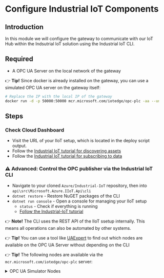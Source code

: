 # Configure Industrial IoT Components

## Introduction

In this module we will configure the gateway to communicate with our IoT Hub within the Indsutrial IoT solution using the Industrial IoT CLI.

## Required

* A OPC UA Server on the local network of the gateway

👉 **Tip!** Since docker is already installed on the gateway, you can use a simulated OPC UA server on the gateway itself:
  ```sh
  # Replace the IP with the local IP of the gateway
  docker run -d -p 50000:50000 mcr.microsoft.com/iotedge/opc-plc -aa --unsecuretransport --ph 192.168.0.100
  ```

## Steps

### Check Cloud Dashboard

* Visit the URL of your IIoT setup, which is located in the deploy script output.
* Follow the [Industrial IoT tutorial for discovering assets](https://azure.github.io/Industrial-IoT/tutorials/tut-discover-assets.html)
* Follow the [Industrial IoT tutorial for subscribing to data](https://azure.github.io/Industrial-IoT/tutorials/tut-publish-data.html)

### ⚠ Advanced: Control the OPC publisher via the Industrial IoT CLI

* Navigate to your cloned `Azure/Industrial-IoT` repository, then into `api\src\Microsoft.Azure.IIoT.Api\cli`
* `dotnet restore` - Restore NuGET packages of the CLI
* `dotnet run console` - Open a console for managing your IIoT setup
  * `status` - Check if everything is running
  * [Follow the Industrial-IoT tutorial](https://github.com/Azure/Industrial-IoT/blob/master/docs/tutorials/tut-use-cli.md#exercise-1)

👉 **Note!** The CLI uses the REST API of the IIoT ssetup internally. This means all operations can also be automated by other systems.

👉 **Tip!** You can use a tool like [UAExpert](https://www.unified-automation.com/de/produkte/entwicklerwerkzeuge/uaexpert.html) to find out which nodes are available on the OPC UA Server without depending on the CLI

👉 **Tip!** The following nodes are available via the `mcr.microsoft.com/iotedge/opc-plc` server:

  <details>
  <summary>OPC UA Simulator Nodes</summary>

    ```json
    {
      "Id": "nsu=http://microsoft.com/Opc/OpcPlc/;s=StepUp"
    },
    {
      "Id": "nsu=http://microsoft.com/Opc/OpcPlc/;s=SpikeData"
    },
    {
      "Id": "nsu=http://microsoft.com/Opc/OpcPlc/;s=DipData"
    },
    {
      "Id": "nsu=http://microsoft.com/Opc/OpcPlc/;s=AlternatingBoolean"
    },
    {
      "Id": "nsu=http://microsoft.com/Opc/OpcPlc/;s=RandomUnsignedInt32"
    },
    {
      "Id": "nsu=http://microsoft.com/Opc/OpcPlc/;s=PositiveTrendData"
    },
    {
      "Id": "nsu=http://microsoft.com/Opc/OpcPlc/;s=NegativeTrendData"
    }
    ```
  </details>
